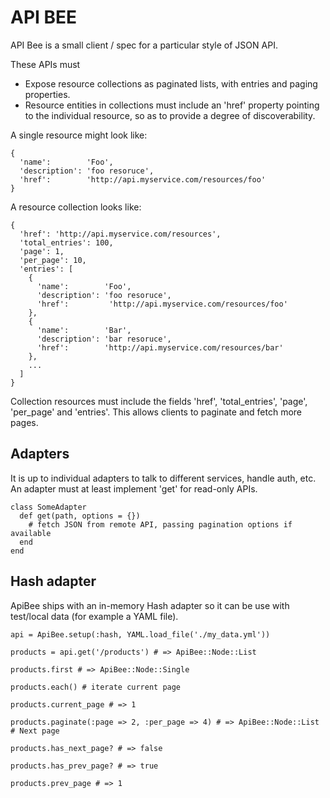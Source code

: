 # API BEE

API Bee is a small client / spec for a particular style of JSON API.

These APIs must

* Expose resource collections as paginated lists, with entries and paging properties.
* Resource entities in collections must include an 'href' property pointing to the individual resource, so as to provide a degree of discoverability.

A single resource might look like:

    {
      'name':        'Foo',
      'description': 'foo resoruce',
      'href':        'http://api.myservice.com/resources/foo'
    }
    
A resource collection looks like:

    {
      'href': 'http://api.myservice.com/resources',
      'total_entries': 100,
      'page': 1,
      'per_page': 10,
      'entries': [
        {
          'name':        'Foo',
          'description': 'foo resoruce',
          'href':         'http://api.myservice.com/resources/foo'
        },
        {
          'name':        'Bar',
          'description': 'bar resoruce',
          'href':        'http://api.myservice.com/resources/bar'
        },
        ...
      ]
    }
    
Collection resources must include the fields 'href', 'total_entries', 'page', 'per_page' and 'entries'. This allows clients to paginate and fetch more pages.

## Adapters

It is up to individual adapters to talk to different services, handle auth, etc. An adapter must at least implement 'get' for read-only APIs.

    class SomeAdapter
      def get(path, options = {})
        # fetch JSON from remote API, passing pagination options if available
      end
    end
    
## Hash adapter

ApiBee ships with an in-memory Hash adapter so it can be use with test/local data (for example a YAML file).

    api = ApiBee.setup(:hash, YAML.load_file('./my_data.yml'))
    
    products = api.get('/products') # => ApiBee::Node::List
    
    products.first # => ApiBee::Node::Single
    
    products.each() # iterate current page
    
    products.current_page # => 1
    
    products.paginate(:page => 2, :per_page => 4) # => ApiBee::Node::List # Next page
    
    products.has_next_page? # => false
    
    products.has_prev_page? # => true
    
    products.prev_page # => 1
    
    